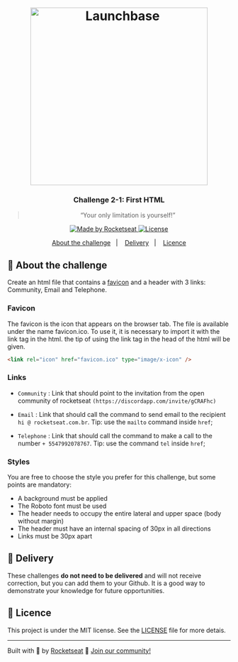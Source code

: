 <h1 align="center">
    <img alt="Launchbase" src="https://storage.googleapis.com/golden-wind/bootcamp-launchbase/logo.png" width="400px" />
</h1>

<h3 align="center">
  Challenge 2-1: First HTML
</h3>

<blockquote align="center">“Your only limitation is yourself!”</blockquote>

<p align="center">

  <a href="https://rocketseat.com.br">
    <img alt="Made by Rocketseat" src="https://img.shields.io/badge/made%20by-Rocketseat-%23F8952D">
  </a>

  <a href="LICENSE" >
    <img alt="License" src="https://img.shields.io/badge/license-MIT-%23F8952D">
  </a>

</p>

<p align="center">
  <a href="#rocket-about-the-challenge">About the challenge</a>&nbsp;&nbsp;&nbsp;|&nbsp;&nbsp;&nbsp;
  <a href="#calendar-delivery">Delivery</a>&nbsp;&nbsp;&nbsp;|&nbsp;&nbsp;&nbsp;
  <a href="#memo-licence">Licence</a>
</p>

## :rocket: About the challenge

Create an html file that contains a [favicon](favicon.ico) and a header with 3 links: Community, Email and Telephone.

### Favicon

The favicon is the icon that appears on the browser tab. The file is available under the name favicon.ico. To use it, it is necessary to import it with the link tag in the html. the tip of using the link tag in the head of the html will be given.

```html
<link rel="icon" href="favicon.ico" type="image/x-icon" />
```

### Links

- `Community` : Link that should point to the invitation from the open community of rocketseat `(https://discordapp.com/invite/gCRAFhc)`

- `Email` : Link that should call the command to send email to the recipient `hi @ rocketseat.com.br`. Tip: use the `mailto` command inside `href`;

- `Telephone` : Link that should call the command to make a call to the number `+ 5547992078767`. Tip: use the command `tel` inside `href`;



### Styles

You are free to choose the style you prefer for this challenge, but some points are mandatory:

- A background must be applied
- The Roboto font must be used
- The header needs to occupy the entire lateral and upper space (body without margin)
- The header must have an internal spacing of 30px in all directions
- Links must be 30px apart

## :calendar: Delivery

These challenges **do not need to be delivered** and will not receive correction, but you can add them to your Github. It is a good way to demonstrate your knowledge for future opportunities.

## :memo: Licence

This project is under the MIT license. See the [LICENSE](../LICENSE) file for more detais.

---

Built with :purple_heart: by [Rocketseat](https://rocketseat.com.br) :wave: [Join our community!](https://discordapp.com/invite/gCRAFhc)
